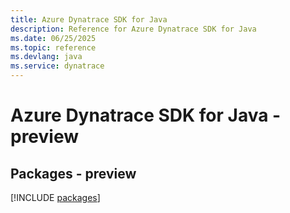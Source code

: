 ```yaml
---
title: Azure Dynatrace SDK for Java
description: Reference for Azure Dynatrace SDK for Java
ms.date: 06/25/2025
ms.topic: reference
ms.devlang: java
ms.service: dynatrace
---
```

# Azure Dynatrace SDK for Java - preview
## Packages - preview
[!INCLUDE [packages](dynatrace-index.md)]